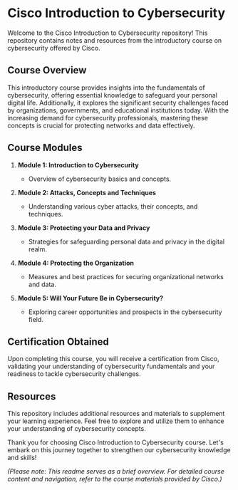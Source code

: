 # Cisco Introduction to Cybersecurity

Welcome to the Cisco Introduction to Cybersecurity repository! This repository contains notes and resources from the introductory course on cybersecurity offered by Cisco.

## Course Overview
This introductory course provides insights into the fundamentals of cybersecurity, offering essential knowledge to safeguard your personal digital life. Additionally, it explores the significant security challenges faced by organizations, governments, and educational institutions today. With the increasing demand for cybersecurity professionals, mastering these concepts is crucial for protecting networks and data effectively.

## Course Modules
1. **Module 1: Introduction to Cybersecurity**
   - Overview of cybersecurity basics and concepts.
   
2. **Module 2: Attacks, Concepts and Techniques**
   - Understanding various cyber attacks, their concepts, and techniques.
   
3. **Module 3: Protecting your Data and Privacy**
   - Strategies for safeguarding personal data and privacy in the digital realm.
   
4. **Module 4: Protecting the Organization**
   - Measures and best practices for securing organizational networks and data.
   
5. **Module 5: Will Your Future Be in Cybersecurity?**
   - Exploring career opportunities and prospects in the cybersecurity field.

## Certification Obtained
Upon completing this course, you will receive a certification from Cisco, validating your understanding of cybersecurity fundamentals and your readiness to tackle cybersecurity challenges.

## Resources
This repository includes additional resources and materials to supplement your learning experience. Feel free to explore and utilize them to enhance your understanding of cybersecurity concepts.

Thank you for choosing Cisco Introduction to Cybersecurity course. Let's embark on this journey together to strengthen our cybersecurity knowledge and skills!

*(Please note: This readme serves as a brief overview. For detailed course content and navigation, refer to the course materials provided by Cisco.)*

